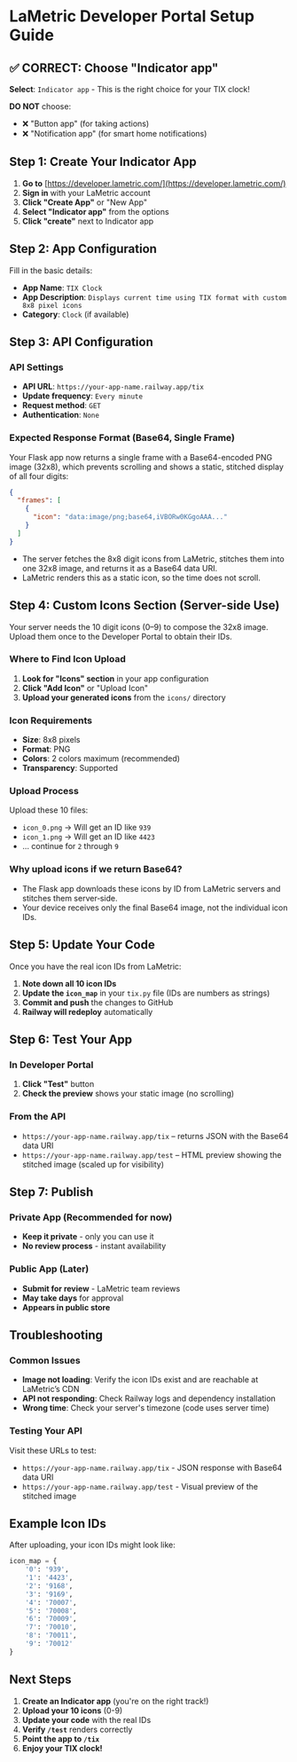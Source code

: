 # LaMetric Developer Portal Setup Guide

## ✅ CORRECT: Choose "Indicator app"

**Select**: `Indicator app` - This is the right choice for your TIX clock!

**DO NOT** choose:
- ❌ "Button app" (for taking actions)
- ❌ "Notification app" (for smart home notifications)

## Step 1: Create Your Indicator App

1. **Go to** [https://developer.lametric.com/](https://developer.lametric.com/)
2. **Sign in** with your LaMetric account
3. **Click "Create App"** or "New App"
4. **Select "Indicator app"** from the options
5. **Click "create"** next to Indicator app

## Step 2: App Configuration

Fill in the basic details:
- **App Name**: `TIX Clock`
- **App Description**: `Displays current time using TIX format with custom 8x8 pixel icons`
- **Category**: `Clock` (if available)

## Step 3: API Configuration

### API Settings
- **API URL**: `https://your-app-name.railway.app/tix`
- **Update frequency**: `Every minute`
- **Request method**: `GET`
- **Authentication**: `None`

### Expected Response Format (Base64, Single Frame)
Your Flask app now returns a single frame with a Base64-encoded PNG image (32x8), which prevents scrolling and shows a static, stitched display of all four digits:
```json
{
  "frames": [
    {
      "icon": "data:image/png;base64,iVBORw0KGgoAAA..."
    }
  ]
}
```

- The server fetches the 8x8 digit icons from LaMetric, stitches them into one 32x8 image, and returns it as a Base64 data URI.
- LaMetric renders this as a static icon, so the time does not scroll.

## Step 4: Custom Icons Section (Server-side Use)

Your server needs the 10 digit icons (0–9) to compose the 32x8 image. Upload them once to the Developer Portal to obtain their IDs.

### Where to Find Icon Upload
1. **Look for "Icons" section** in your app configuration
2. **Click "Add Icon"** or "Upload Icon"
3. **Upload your generated icons** from the `icons/` directory

### Icon Requirements
- **Size**: 8x8 pixels
- **Format**: PNG
- **Colors**: 2 colors maximum (recommended)
- **Transparency**: Supported

### Upload Process
Upload these 10 files:
- `icon_0.png` → Will get an ID like `939`
- `icon_1.png` → Will get an ID like `4423`
- … continue for `2` through `9`

### Why upload icons if we return Base64?
- The Flask app downloads these icons by ID from LaMetric servers and stitches them server‑side.
- Your device receives only the final Base64 image, not the individual icon IDs.

## Step 5: Update Your Code

Once you have the real icon IDs from LaMetric:

1. **Note down all 10 icon IDs**
2. **Update the `icon_map`** in your `tix.py` file (IDs are numbers as strings)
3. **Commit and push** the changes to GitHub
4. **Railway will redeploy** automatically

## Step 6: Test Your App

### In Developer Portal
1. **Click "Test"** button
2. **Check the preview** shows your static image (no scrolling)

### From the API
- `https://your-app-name.railway.app/tix` – returns JSON with the Base64 data URI
- `https://your-app-name.railway.app/test` – HTML preview showing the stitched image (scaled up for visibility)

## Step 7: Publish

### Private App (Recommended for now)
- **Keep it private** - only you can use it
- **No review process** - instant availability

### Public App (Later)
- **Submit for review** - LaMetric team reviews
- **May take days** for approval
- **Appears in public store**

## Troubleshooting

### Common Issues
- **Image not loading**: Verify the icon IDs exist and are reachable at LaMetric’s CDN
- **API not responding**: Check Railway logs and dependency installation
- **Wrong time**: Check your server's timezone (code uses server time)

### Testing Your API
Visit these URLs to test:
- `https://your-app-name.railway.app/tix` - JSON response with Base64 data URI
- `https://your-app-name.railway.app/test` - Visual preview of the stitched image

## Example Icon IDs

After uploading, your icon IDs might look like:
```python
icon_map = {
    '0': '939',
    '1': '4423',
    '2': '9168',
    '3': '9169',
    '4': '70007',
    '5': '70008',
    '6': '70009',
    '7': '70010',
    '8': '70011',
    '9': '70012'
}
```

## Next Steps

1. **Create an Indicator app** (you're on the right track!)
2. **Upload your 10 icons** (0-9)
3. **Update your code** with the real IDs
4. **Verify `/test`** renders correctly
5. **Point the app to `/tix`**
6. **Enjoy your TIX clock!**
